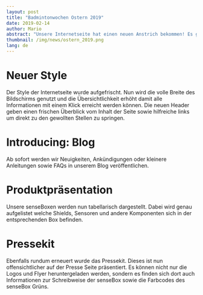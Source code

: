 ```yaml
---
layout: post
title: "Badmintonwochen Ostern 2019"
date: 2019-02-14
author: Mario
abstract: "Unsere Internetseite hat einen neuen Anstrich bekommen! Es gibt einen neuen Style, einen Blog, und viele kleine Änderungen"
thumbnail: /img/news/ostern_2019.png
lang: de
---
```

Neuer Style
============
Der Style der Internetseite wurde aufgefrischt. Nun wird die volle Breite des Bildschirms genutzt und die Übersichtlichkeit erhöht damit alle Informationen mit einem Klick erreicht werden können. Die neuen Header geben einen frischen Überblick vom Inhalt der Seite sowie hilfreiche links um direkt zu den gewollten Stellen zu springen.

Introducing: Blog
============
Ab sofort werden wir Neuigkeiten, Ankündigungen oder kleinere Anleitungen sowie FAQs in unserem Blog veröffentlichen.

Produktpräsentation
============
Unsere senseBoxen werden nun tabellarisch dargestellt. Dabei wird genau aufgelistet welche Shields, Sensoren und andere Komponenten sich in der entsprechenden Box befinden.

Pressekit
============
Ebenfalls rundum erneuert wurde das Pressekit. Dieses ist nun offensichtlicher auf der Presse Seite präsentiert. Es können nicht nur die Logos und Flyer heruntergeladen werden, sondern es finden sich dort auch Informationen zur Schreibweise der senseBox sowie die Farbcodes des senseBox Grüns.
